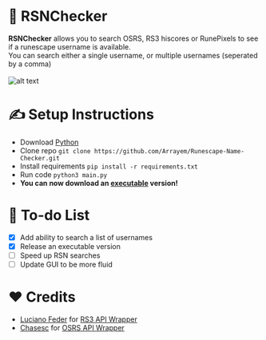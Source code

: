 # 🔎 RSNChecker
<strong>RSNChecker</strong> allows you to search OSRS, RS3 hiscores or RunePixels to see if a runescape username is available. <br />
You can search either a single username, or multiple usernames (seperated by a comma) <br /> 
<br />
![alt text](https://github.com/Arrayem/Runescape-Name-Checker/blob/main/images/gif.gif) 


# ✍️ Setup Instructions
+ Download [Python](https://www.python.org/)
+ Clone repo `git clone https://github.com/Arrayem/Runescape-Name-Checker.git`
+ Install requirements `pip install -r requirements.txt`
+ Run code `python3 main.py` <br />
+ **You can now download an [executable](https://github.com/Arrayem/RSNChecker/releases/download/Latest/RSNChecker.exe) version!**

# 🔮 To-do List
- [x] Add ability to search a list of usernames
- [x] Release an executable version
- [ ] Speed up RSN searches
- [ ] Update GUI to be more fluid

# ❤️ Credits
+ [Luciano Feder](https://github.com/lucianofeder) for [RS3 API Wrapper](https://github.com/lucianofeder/runescape3-api-wrapper)
+ [Chasesc](https://github.com/Chasesc) for [OSRS API Wrapper](https://github.com/Chasesc/OSRS-API-Wrapper)


